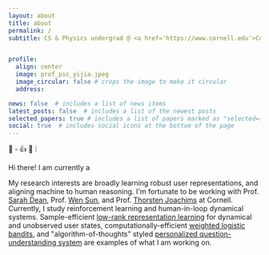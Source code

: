 ```yaml
---
layout: about
title: about
permalink: /
subtitle: CS & Physics undergrad @ <a href='https://www.cornell.edu'>Cornell</a>. 问心无愧.


profile:
  align: center
  image: prof_pic_yijia.jpeg
  image_circular: false # crops the image to make it circular
  address: 

news: false  # includes a list of news items
latest_posts: false  # includes a list of the newest posts
selected_papers: true # includes a list of papers marked as "selected={true}"
social: true  # includes social icons at the bottom of the page
---
```


👋 ▫️ 👍 👀 ❕

Hi there! I am currently a 

My research interests are broadly learning robust user representations, and aligning machine to human reasoning. I'm fortunate to be working with Prof. [Sarah Dean](https://sdean.website), Prof. [Wen Sun](https://wensun.github.io), and Prof. [Thorsten Joachims](https://www.cs.cornell.edu/people/tj/) at Cornell. Currently, I study reinforcement learning and human-in-loop dynamical systems. Sample-efficient [low-rank representation learning](https://github.com/DaiYijia02/lowrank-representation-deep-learning-recsys) for dynamical and unobserved user states, computationally-efficient [weighted logistic bandits](https://github.com/DaiYijia02/weighted-logistic-bandit), and "algorithm-of-thoughts" styled [personalized question-understanding system](https://github.com/DaiYijia02/wise-person) are examples of what I am working on.